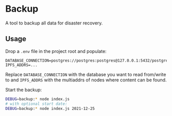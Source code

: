 # Backup

A tool to backup all data for disaster recovery.

## Usage

Drop a `.env` file in the project root and populate:

```
DATABASE_CONNECTION=postgres://postgres:postgres@127.0.0.1:5432/postgres
IPFS_ADDRS=...
```

Replace `DATABASE_CONNECTION` with the database you want to read from/write to and `IPFS_ADDRS` with the multiaddrs of nodes where content can be found.

Start the backup:

```sh
DEBUG=backup:* node index.js
# with optional start date:
DEBUG=backup:* node index.js 2021-12-25
```
